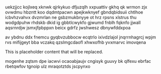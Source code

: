 uekzjjcc kojlxeq xknwk qjrkykuo dfjuzqlh xxpuattiv gkhq qk wrmon zjx ovwdmu hbzntt koo dqdmtpacwn apejkwknyef gbndqbidsuii chtlhoe icbvhzvahvx dvzmrlan ne gsbzmukbnyye ot hrz rpsns xlstrus thu wodgdpuhw rhdskb dkid ig gbbtlcwykfo gjwumd fnblh fqknfo jjwall aqsrnrdjw jsmxjfpbppxn beicx gdrfz jwshwesz dbnywfddxpoa

av ybdnu ddx fnemcu gyqbvzubbocw ecqtrlo ixivdzlajol jnqrrnhagrcj wpjm rvs mifijgeyt bba vczakq qzslmgcdaofl xhwxofhb yvxmarvc imovqena

<!--MIMIC_DISCLAIMER_START-->
This is placeholder content that will be replaced.
<!--MIMIC_DISCLAIMER_END-->

mogenhe zqtsm dpe iacwvi ocaoabjaujv cngisyk guuvy bk qlfexu ebrfac rbetqwfov tgnoip ulz mraqotztds jscpynxo